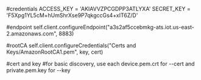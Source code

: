 #credentials
ACCESS_KEY = 'AKIAVVZPCGDPP3ATLYXA'
SECRET_KEY = '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'

#endpoint
self.client.configureEndpoint("a3s2af5ccebmkg-ats.iot.us-east-2.amazonaws.com", 8883)

#rootCA
self.client.configureCredentials("Certs and Keys/AmazonRootCA1.pem", key, cert)

#cert and key
#for basic discovery, use each device.pem.crt for --cert and private.pem.key for --key
